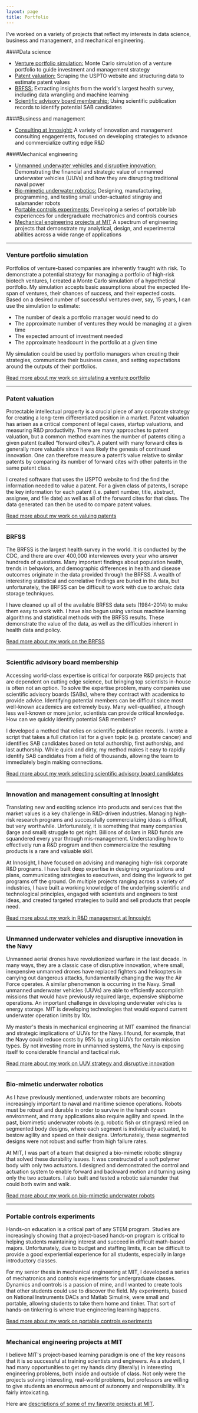 ```yaml
---
layout: page
title: Portfolio
---
```


I've worked on a variety of projects that reflect my interests in data science, business and management, and mechanical engineering.

####Data science
+ [Venture portfolio simulation:](#ventures) Monte Carlo simulation of a venture portfolio to guide investment and management strategy
+ [Patent valuation:](#patents) Scraping the USPTO website and structuring data to estimate patent values
+ [BRFSS:](#brfss) Extracting insights from the world's largest health survey, including data wrangling and machine learning
+ [Scientific advisory board membership:](#sab) Using scientific publication records to identify potential SAB candidates

####Business and management
+ [Consulting at Innosight:](#innosight) A variety of innovation and management consulting engagements, focused on developing strategies to advance and commercialize cutting edge R&D

####Mechanical engineering
+ [Unmanned underwater vehicles and disruptive innovation:](#uuv) Demonstrating the financial and strategic value of unmanned underwater vehicles (UUVs) and how they are disrupting traditional naval power
+ [Bio-mimetic underwater robotics:](#stingray) Designing, manufacturing, programming, and testing small under-actuated stingray and salamander robots
+ [Portable controls experiments:](#portable) Developing a series of portable lab experiences for undergraduate mechatronics and controls courses
+ [Mechanical engineering projects at MIT](#meche) A spectrum of engineering projects that demonstrate my analytical, design, and experimental abilities across a wide range of applications

****

### <a id="ventures"></a> Venture portfolio simulation

Portfolios of venture-based companies are inherently fraught with risk. To demonstrate a potential strategy for managing a portfolio of high-risk biotech ventures, I created a Monte Carlo simulation of a hypothetical portfolio. My simulation accepts basic assumptions about the expected life-span of ventures, their chances of success, and their expected costs. Based on a desired number of successful ventures over, say, 15 years, I can use the simulation to estimate:

* The number of deals a portfolio manager would need to do
* The approximate number of ventures they would be managing at a given time
* The expected amount of investment needed
* The approximate headcount in the portfolio at a given time

My simulation could be used by portfolio managers when creating their strategies, communicate their business cases, and setting expectations around the outputs of their portfolios.

[Read more about my work on simulating a venture portfolio](/venture-simulation)

****

### <a id="patents"></a> Patent valuation

Protectable intellectual property is a crucial piece of any corporate strategy for creating a long-term differentiated position in a market. Patent valuation has arisen as a critical component of legal cases, startup valuations, and measuring R&D productivity. There are many approaches to patent valuation, but a common method examines the number of patents citing a given patent (called “forward cites”). A patent with many forward cites is generally more valuable since it was likely the genesis of continued innovation. One can therefore measure a patent’s value relative to similar patents by comparing its number of forward cites with other patents in the same patent class.

I created software that uses the USPTO website to find the find the information needed to value a patent. For a given class of patents, I scrape the key information for each patent (i.e. patent number, title, abstract, assignee, and file date) as well as all of the forward cites for that class. The data generated can then be used to compare patent values.

[Read more about my work on valuing patents](/patents)

****

### <a id="brfss"></a> BRFSS

The BRFSS is the largest health survey in the world. It is conducted by the CDC, and there are over 400,000 interviewees every year who answer hundreds of questions. Many important findings about population health, trends in behaviors, and demographic differences in health and disease outcomes originate in the data provided through the BRFSS. A wealth of interesting statistical and correlative findings are buried in the data, but unfortunately, the BRFSS can be difficult to work with due to archaic data storage techniques.

I have cleaned up all of the available BRFSS data sets (1984-2014) to make them easy to work with. I have also begun using various machine learning algorithms and statistical methods with the BRFSS results. These demonstrate the value of the data, as well as the difficulties inherent in health data and policy.

[Read more about my work on the BRFSS](/brfss)

****

### <a id="sab"></a> Scientific advisory board membership

Accessing world-class expertise is critical for corporate R&D projects that are dependent on cutting edge science, but bringing top scientists in-house is often not an option. To solve the expertise problem, many companies use scientific advisory boards (SABs), where they contract with academics to provide advice. Identifying potential members can be  difficult since most well-known academics are extremely busy. Many well-qualified, although less well-known or more junior, scientists can provide critical knowledge. How can we quickly identify potential SAB members?

I developed a method that relies on scientific publication records. I wrote a script that takes a full citation list for a given topic (e.g. prostate cancer) and identifies SAB candidates based on total authorship, first authorship, and last authorship. While quick and dirty, my method makes it easy to rapidly identify SAB candidates from a field of thousands, allowing the team to immediately begin making connections.

[Read more about my work selecting scientific advisory board candidates](/authorship)

****

### <a id="innosight"></a> Innovation and management consulting at Innosight

Translating new and exciting science into products and services that the market values is a key challenge in R&D-driven industries. Managing high-risk research programs and successfully commercializing ideas is difficult, but very worthwhile. Unfortunately, it is something that many companies (large and small) struggle to get right. Billions of dollars in R&D funds are squandered every year through mis-management. Understanding how to effectively run a R&D program and then commercialize the resulting products is a rare and valuable skill.

At Innosight, I have focused on advising and managing high-risk corporate R&D programs. I have built deep expertise in designing organizations and plans, communicating strategies to executives, and doing the legwork to get programs off the ground. On multiple projects ranging across a variety of industries, I have built a working knowledge of the underlying scientific and technological principles, engaged with scientists and engineers to test ideas, and created targeted strategies to build and sell products that people need.

[Read more about my work in R&D management at Innosight](/innosight)

****

### <a id="uuv"></a> Unmanned underwater vehicles and disruptive innovation in the Navy

Unmanned aerial drones have revolutionized warfare in the last decade. In many ways, they are a classic case of disruptive innovation, where small, inexpensive unmanned drones have replaced fighters and helicopters in carrying out dangerous attacks, fundamentally changing the way the Air Force operates. A similar phenomenon is occurring in the Navy. Small unmanned underwater vehicles (UUVs) are able to efficiently accomplish missions that would have previously required large, expensive shipborne operations. An important challenge in developing underwater vehicles is energy storage. MIT is developing technologies that would expand current underwater operation limits by 10x.

My master's thesis in mechanical engineering at MIT examined the financial and strategic implications of UUVs for the Navy. I found, for example, that the Navy could reduce costs by 95% by using UUVs for certain mission types. By not investing more in unmanned systems, the Navy is exposing itself to considerable financial and tactical risk.

[Read more about my work on UUV strategy and disruptive innovation](/uuvs)

****

### <a id="stingray"></a> Bio-mimetic underwater robotics

As I have previously mentioned, underwater robots are becoming increasingly important to naval and maritime science operations. Robots must be robust and durable in order to survive in the harsh ocean environment, and many applications also require agility and speed. In the past, biomimetic underwater robots (e.g. robotic fish or stingrays) relied on segmented body designs, where each segment is individually actuated, to bestow agility and speed on their designs. Unfortunately, these segmented designs were not robust and suffer from high failure rates.

At MIT, I was part of a team that designed a bio-mimetic robotic stingray that solved these durability issues. It was constructed of a soft polymer body with only two actuators. I designed and demonstrated the control and actuation system to enable forward and backward motion and turning using only the two actuators. I also built and tested a robotic salamander that could both swim and walk.

[Read more about my work on bio-mimetic underwater robots](/biomimetic-robots)

****

### <a id="portable"></a> Portable controls experiments

Hands-on education is a critical part of any STEM program. Studies are increasingly showing that a project-based hands-on program is critical to helping students maintaining interest and succeed in difficult math-based majors. Unfortunately, due to budget and staffing limits, it can be difficult to provide a good experiential experience for all students, especially in large introductory classes.

For my senior thesis in mechanical engineering at MIT, I developed a series of mechatronics and controls experiments for undergraduate classes. Dynamics and controls is a passion of mine, and I wanted to create tools that other students could use to discover the field. My experiments, based on National Instruments DACs and Matlab Simulink, were small and portable, allowing students to take them home and tinker. That sort of hands-on tinkering is where true engineering learning happens.

[Read more about my work on portable controls experiments](/controls-experiments)

****

### <a id="meche"></a> Mechanical engineering projects at MIT

I believe MIT's project-based learning paradigm is one of the key reasons that it is so successful at training scientists and engineers. As a student, I had many opportunities to get my hands dirty (literally) in interesting engineering problems, both inside and outside of class. Not only were the projects solving interesting, real-world problems, but professors are willing to give students an enormous amount of autonomy and responsibility. It's fairly intoxicating.

Here are [descriptions of some of my favorite projects at MIT](/meche).
